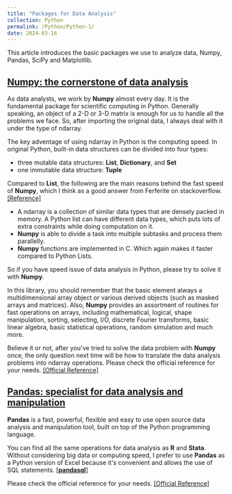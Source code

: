 ```yaml
---
title: "Packages for Data Analysis"
collection: Python
permalink: /Python/Python-1/
date: 2024-03-16
---
```


This article introduces the basic packages we use to analyze data, Numpy, Pandas, SciPy and Matplotlib.

## [Numpy: the cornerstone of data analysis](https://numpy.org/)
As data analysts, we work by **Numpy** almost every day. 
It is the fundamental package for scientific computing in Python.
Generally speaking, an object of a 2-D or 3-D matrix is enough for us to handle all the problems we face.
So, after importing the original data, I always deal with it under the type of ndarray.

The key adventage of using ndarray in Python is the computing speed.
In original Python, built-in data structures can be divided into four types: 
- three mutable data structures: **List**, **Dictionary**, and **Set**
- one immutable data structure: **Tuple**

Compared to **List**, the following are the main reasons behind the fast speed of **Numpy**, which I think as a good answer from Ferferite on stackoverflow.[[Reference]](https://stackoverflow.com/questions/63409324/why-numpy-array-is-faster-than-list-in-python)
- A ndarray is a collection of similar data types that are densely packed in memory. A Python list can have different data types, which puts lots of extra constraints while doing computation on it.
- **Numpy** is able to divide a task into multiple subtasks and process them parallelly.
- **Numpy** functions are implemented in C. Which again makes it faster compared to Python Lists.

So if you have speed issue of data analysis in Python, please try to solve it with **Numpy**.

In this library, you should remember that the basic element always a multidimensional array object or various derived objects (such as masked arrays and matrices).
Also, **Numpy** provides an assortment of routines for fast operations on arrays, including mathematical, logical, shape manipulation, sorting, selecting, I/O, discrete Fourier transforms, basic linear algebra, basic statistical operations, random simulation and much more.

Believe it or not, after you've tried to solve the data problem with **Numpy** once, the only question next time will be how to translate the data analysis problems into ndarray operations. Please check the official reference for your needs. [[Official Reference]](https://numpy.org/doc/stable/reference.html) 

## [Pandas: specialist for data analysis and manipulation](https://pandas.pydata.org/)
**Pandas** is a fast, powerful, flexible and easy to use open source data analysis and manipulation tool,
built on top of the Python programming language.

You can find all the same operations for data analysis as **R** and **Stata**.
Without considering big data or computing speed, I prefer to use **Pandas** as a Python version of Excel because it's convenient and allows the use of SQL statements. [[**pandasql**]](https://pypi.org/project/pandasql/)

Please check the official reference for your needs. [[Official Reference]](https://pandas.pydata.org/docs/reference/index.html) 